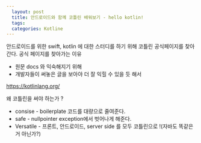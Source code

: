 ```yaml
---
  layout: post
  title: 안드로이드와 함께 코틀린 배워보기 - hello kotlin!
  tags:
  categories: Kotline
---
```


안드로이드를 위한 swift, kotlin 에 대한 스터디를 하기 위해 코틀린 공식페이지를 찾아간다.
공식 페이지를 찾아가는 이유
* 원문 docs 와 익숙해지기 위해
* 개발자들이 써놓은 글을 보아야 더 잘 익힐 수 있을 듯 해서

https://kotlinlang.org/

왜 코틀린을 써야 하는가 ?
* consise - boilerplate 코드를 대량으로 줄여준다.
* safe - nullpointer exception에서 벗어나게 해준다.
* Versatile - 프론트, 안드로이드, server side 를 모두 코틀린으로 !(자바도 똑같은거 아닌가?)
